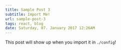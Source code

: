 ```yaml
---
title: Sample Post 3
subtitle: Import Me!
url: sample-post-3
tags: react, blog
date: Saturday, 07. January 2017 12:26AM
---
```


This post will show up when you import it in `./config`!
